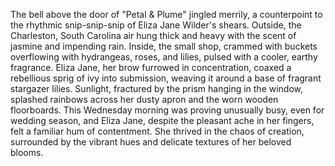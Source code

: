 The bell above the door of "Petal & Plume" jingled merrily, a counterpoint to the rhythmic snip-snip-snip of Eliza Jane Wilder's shears.  Outside, the Charleston, South Carolina air hung thick and heavy with the scent of jasmine and impending rain.  Inside, the small shop, crammed with buckets overflowing with hydrangeas, roses, and lilies, pulsed with a cooler, earthy fragrance.  Eliza Jane, her brow furrowed in concentration, coaxed a rebellious sprig of ivy into submission, weaving it around a base of fragrant stargazer lilies.  Sunlight, fractured by the prism hanging in the window, splashed rainbows across her dusty apron and the worn wooden floorboards.  This Wednesday morning was proving unusually busy, even for wedding season, and Eliza Jane, despite the pleasant ache in her fingers, felt a familiar hum of contentment.  She thrived in the chaos of creation, surrounded by the vibrant hues and delicate textures of her beloved blooms.
